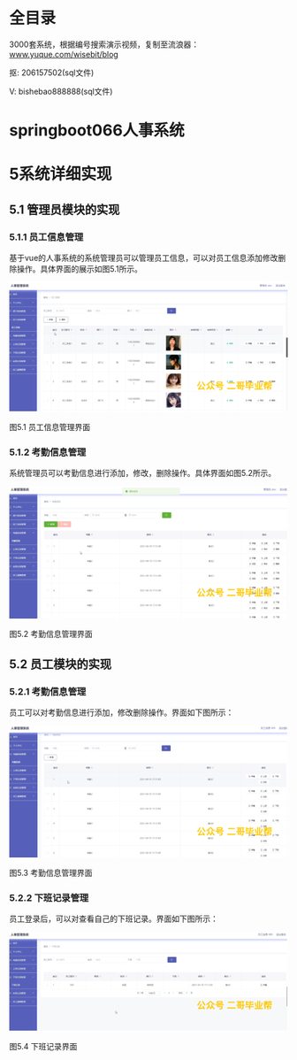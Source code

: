 # 全目录

3000套系统，根据编号搜索演示视频，复制至流浪器：www.yuque.com/wisebit/blog


<p>抠: 206157502(sql文件)</p>
<p>V: bishebao888888(sql文件)</p>


# springboot066人事系统
# 5系统详细实现
## 5.1 管理员模块的实现
### 5.1.1 员工信息管理
基于vue的人事系统的系统管理员可以管理员工信息，可以对员工信息添加修改删除操作。具体界面的展示如图5.1所示。

![](/md/blog.010.png)

图5.1 员工信息管理界面
### 5.1.2 考勤信息管理
系统管理员可以考勤信息进行添加，修改，删除操作。具体界面如图5.2所示。

![](/md/blog.011.png)

图5.2 考勤信息管理界面
## 5.2 员工模块的实现
### 5.2.1 考勤信息管理
员工可以对考勤信息进行添加，修改删除操作。界面如下图所示：

![](/md/blog.012.png)

图5.3 考勤信息管理界面

### 5.2.2 下班记录管理
员工登录后，可以对查看自己的下班记录。界面如下图所示：

![](/md/blog.013.png)

图5.4 下班记录界面













